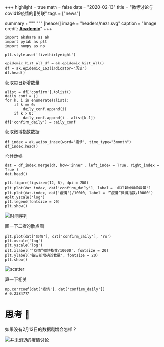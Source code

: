 +++
highlight = true
math = false
date = "2020-02-13"
title = "微博讨论与covid19疫情的关联"
tags = ["news"]

summary = """ 
"""
[header]
image = "headers/neza.svg"
caption = "Image credit: [**Academic**](https://github.com/gcushen/hugo-academic/)"
+++ 

```
import akshare as ak
import pylab as plt
import numpy as np

plt.style.use('fivethirtyeight')

epidemic_hist_all_df = ak.epidemic_hist_all()
df = ak.epidemic_163(indicator="历史")
df.head()
```

获取每日新增数量

```
alist = df['confirm'].tolist()
daily_conf = []
for k, i in enumerate(alist):
    if k == 0:
        daily_conf.append(i)
    if k > 0:
        daily_conf.append(i - alist[k-1])
df['confirm_daily'] = daily_conf  
```

获取微博指数数据

```
df_index = ak.weibo_index(word="疫情", time_type="3month")
df_index.head()
```

合并数据

```
dat = df_index.merge(df, how='inner', left_index = True, right_index = True )
dat.head()
```

```
plt.figure(figsize=(12, 6), dpi = 200)
plt.plot(dat.index, dat['confirm_daily'], label = '每日新增确诊数量')
plt.plot(dat.index, dat['疫情']/10000, label = '“疫情”微博指数/10000')
#plt.yscale('log')
plt.legend(fontsize = 20)
plt.show()
```
![时间序列](https://upload-images.jianshu.io/upload_images/38934-007e629c73bedbb5.png?imageMogr2/auto-orient/strip%7CimageView2/2/w/1240)

画一下二者的散点图

```
plt.plot(dat['疫情'], dat['confirm_daily'], 'ro')
plt.xscale('log')
plt.yscale('log')
plt.xlabel('“疫情”微博指数/10000', fontsize = 20)
plt.ylabel('每日新增确诊数量', fontsize = 20)
plt.show()
```
![scatter](https://upload-images.jianshu.io/upload_images/38934-99f08ac776150087.png?imageMogr2/auto-orient/strip%7CimageView2/2/w/1240)

算一下相关

```
np.corrcoef(dat['疫情'], dat['confirm_daily'])
# 0.2384777
```

# 思考 🤔

如果没有2月12日的数据剧增会怎样？

![并未消退的疫情讨论](https://upload-images.jianshu.io/upload_images/38934-6b6c3ea64208348e.png?imageMogr2/auto-orient/strip%7CimageView2/2/w/1240)
